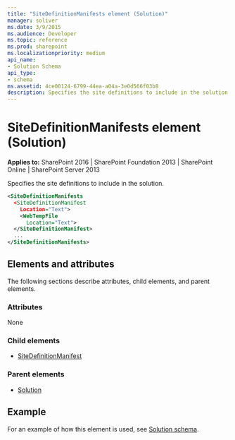 ```yaml
---
title: "SiteDefinitionManifests element (Solution)"
manager: soliver
ms.date: 3/9/2015
ms.audience: Developer
ms.topic: reference
ms.prod: sharepoint
ms.localizationpriority: medium
api_name:
- Solution Schema
api_type:
- schema
ms.assetid: 4ce00124-6799-44ea-a04a-3e0d566f03b8
description: Specifies the site definitions to include in the solution.
---
```


# SiteDefinitionManifests element (Solution)

**Applies to:** SharePoint 2016 | SharePoint Foundation 2013 | SharePoint Online | SharePoint Server 2013
  
Specifies the site definitions to include in the solution.
  
```XML
<SiteDefinitionManifests
  <SiteDefinitionManifest
    Location="Text">
    <WebTempFile
      Location="Text">
  </SiteDefinitionManifest>
  ...
</SiteDefinitionManifests>
```

## Elements and attributes

The following sections describe attributes, child elements, and parent elements.

### Attributes

None
   
### Child elements

- [SiteDefinitionManifest](sitedefinitionmanifest-element-solution.md)
   
### Parent elements

- [Solution](solution-element-solution.md)
   
## Example

For an example of how this element is used, see [Solution schema](solution-schema.md).
  

